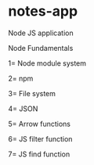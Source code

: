 # notes-app
Node JS application

Node Fundamentals

1= Node module system

2= npm

3= File system

4= JSON

5= Arrow functions

6= JS filter function

7= JS find function
